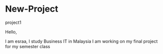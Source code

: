 # New-Project
project1

Hello,

I am esraa, I study Business IT in Malaysia
I am working on my final project for my semester class 
